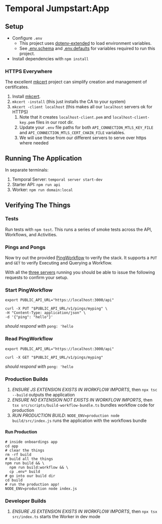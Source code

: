 # Temporal Jumpstart:App

## Setup

* Configure `.env`
  * This project uses [dotenv-extended](https://www.npmjs.com/package/dotenv-extended) to load environment variables.
  * See [.env.schema](app/.env.schema) and [.env.defaults](app/.env.defaults) for variables required to run this project.
* Install dependencies with `npm install`

### HTTPS Everywhere

The excellent [mkcert](https://github.com/FiloSottile/mkcert) project can simplify creation and management of
certificates.

1. Install [mkcert](https://github.com/FiloSottile/mkcert).
2. `mkcert -install` (this just installs the CA to your system)
3. `mkcert -client localhost` (this makes all our `localhost` servers ok for HTTPS)
    1. Note that it creates `localhost-client.pem` and `localhost-client-key.pem` files in our root dir.
    2. Update your `.env` file paths for both `API_CONNECTION_MTLS_KEY_FILE` and `API_CONNECTION_MTLS_CERT_CHAIN_FILE` variables.
    3. We will use these from our different servers to serve over https where needed


## Running The Application

In separate terminals:

1. Temporal Server: `temporal server start-dev`
2. Starter API: `npm run api`
3. Worker: `npm run domain:local`

## Verifying The Things

### Tests
Run tests with `npm test`. 
This runs a series of smoke tests across the API, Workflows, and Activities.

### Pings and Pongs
Now try out the provided  [PingWorkflow](src/domain/workflows/ping.ts) to verify the stack.
It supports a `PUT` and `GET` to verify Executing and Querying a Workflow.

With all the [three servers](running-the-application) running you should be able to issue the following
requests to confirm your setup.

### Start PingWorkflow
```shell
export PUBLIC_API_URL="https://localhost:3000/api"

curl -X PUT "$PUBLIC_API_URL/v1/pings/myping" \
-H "Content-Type: application/json" \
-d '{"ping": "hello"}'
```
_should respond with_
`pong: 'hello`

### Read PingWorkflow
```shell
export PUBLIC_API_URL="https://localhost:3000/api"

curl -X GET "$PUBLIC_API_URL/v1/pings/myping"
```
_should respond with_
`pong: 'hello`


### Production Builds

1. _ENSURE JS EXTENSION EXISTS IN WORKFLOW IMPORTS_, then `npx tsc --build` outputs the application
2. _ENSURE NO EXTENSION NOT EXISTS IN WORKFLOW IMPORTS_, then `tsx src/scripts/build-workflow-bundle.ts` bundles workflow code for production
3. _RUN PRODUCTION BUILD_: `NODE_ENV=production node build/src/index.js` runs the application with the workflows bundle

#### Run Production

```shell
# inside onboardings app
cd app
# clear the things
rm -rf build
# build all the things
npm run build && \
  npm run build:workflow && \
  cp .env* build
# go into our build dir
cd build
# run the production app!
NODE_ENV=production node index.js
```


### Developer Builds

1. _ENSURE JS EXTENSION EXISTS IN WORKFLOW IMPORTS_, then `npx tsx src/index.ts` starts the Worker in dev mode

